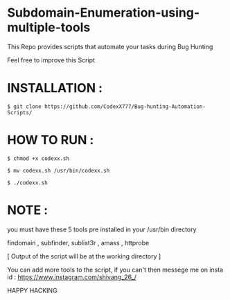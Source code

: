 # Subdomain-Enumeration-using-multiple-tools

This Repo provides scripts that automate your tasks during Bug Hunting

Feel free to improve this Script 

# INSTALLATION :

```
$ git clone https://github.com/CodexX777/Bug-hunting-Automation-Scripts/
```

# HOW TO RUN :

```
$ chmod +x codexx.sh
```
```
$ mv codexx.sh /usr/bin/codexx.sh
```
```
$ ./codexx.sh
```

# NOTE :

you must have these 5 tools pre installed in your /usr/bin directory

findomain , subfinder, sublist3r , amass , httprobe

[ Output of the script will be at the working directory ]

You can add more tools to the script, if you can't then messege me on insta id : https://www.instagram.com/shivang_26_/

HAPPY HACKING

